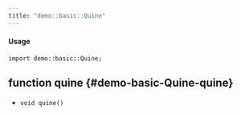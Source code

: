 ```yaml
---
title: "demo::basic::Quine"
---
```


#### Usage

`import demo::basic::Quine;`


## function quine {#demo-basic-Quine-quine}

* ``void quine()``

